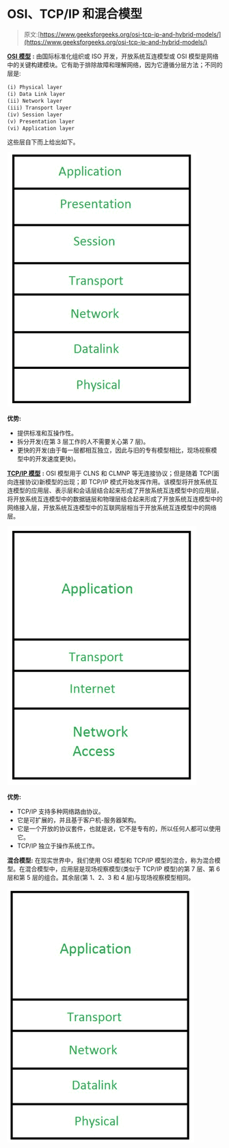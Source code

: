 # OSI、TCP/IP 和混合模型

> 原文:[https://www.geeksforgeeks.org/osi-tcp-ip-and-hybrid-models/](https://www.geeksforgeeks.org/osi-tcp-ip-and-hybrid-models/)

[**OSI 模型**](https://www.geeksforgeeks.org/layers-osi-model/) **:**
由国际标准化组织或 ISO 开发，开放系统互连模型或 OSI 模型是网络中的关键构建模块。它有助于排除故障和理解网络，因为它遵循分层方法；不同的层是:

```
(i) Physical layer
(i) Data Link layer
(ii) Network layer
(iii) Transport layer
(iv) Session layer
(v) Presentation layer
(vi) Application layer 
```

这些层自下而上给出如下。

![](img/4f3e11b6f253c7db842ec16079bd2acf.png)

**优势:**

*   提供标准和互操作性。
*   拆分开发(在第 3 层工作的人不需要关心第 7 层)。
*   更快的开发(由于每一层都相互独立，因此与旧的专有模型相比，现场视察模型中的开发速度更快)。

[**TCP/IP 模型**](https://www.geeksforgeeks.org/tcp-ip-model/) **:**
OSI 模型用于 CLNS 和 CLMNP 等无连接协议；但是随着 TCP(面向连接协议)新模型的出现；即 TCP/IP 模式开始发挥作用。该模型将开放系统互连模型的应用层、表示层和会话层结合起来形成了开放系统互连模型中的应用层，将开放系统互连模型中的数据链层和物理层结合起来形成了开放系统互连模型中的网络接入层，开放系统互连模型中的互联网层相当于开放系统互连模型中的网络层。

![](img/26a7f9cb0be0f47f9cfecdfc8d8fa319.png)

**优势:**

*   TCP/IP 支持多种网络路由协议。
*   它是可扩展的，并且基于客户机-服务器架构。
*   它是一个开放的协议套件，也就是说，它不是专有的，所以任何人都可以使用它。
*   TCP/IP 独立于操作系统工作。

**混合模型:**
在现实世界中，我们使用 OSI 模型和 TCP/IP 模型的混合，称为混合模型。在混合模型中，应用层是现场视察模型(类似于 TCP/IP 模型)的第 7 层、第 6 层和第 5 层的组合。其余层(第 1、2、3 和 4 层)与现场视察模型相同。

![](img/e3b4bc489ef1dd7da7284f7a96c01211.png)
